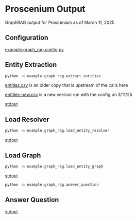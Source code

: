 # Proscenium Output

GraphRAG output for Proscenium as of March 11, 2025

## Configuration

[example.graph_rag.config.py](../example/graph_rag/config.py)

## Entity Extraction

```bash
python -m example.graph_rag.extract_entities
```

[entities.csv](./entities.csv) is an older copy that is upstream of the calls here

[entities-new.csv](./entities.csv) is a new version run with the config on 3/11/25

[stdout](./extract_entities.out)

## Load Resolver

```bash
python -m example.graph_rag.load_entity_resolver
```

[stdout](./load_entity_resolver.out)

## Load Graph

```bash
python -m example.graph_rag.load_entity_graph
```

[stdout](./load_entity_graph.out)

```bash
python -m example.graph_rag.answer_question
```

## Answer Question

[stdout](./answer_question.out)

